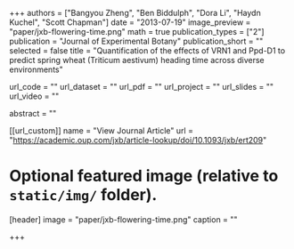 +++
authors = ["Bangyou Zheng", "Ben Biddulph", "Dora Li", "Haydn Kuchel", "Scott Chapman"]
date = "2013-07-19"
image_preview = "paper/jxb-flowering-time.png"
math = true
publication_types = ["2"]
publication = "Journal of Experimental Botany"
publication_short = ""
selected = false
title = "Quantification of the effects of VRN1 and Ppd-D1 to predict spring wheat (Triticum aestivum) heading time across diverse environments"

url_code = ""
url_dataset = ""
url_pdf = ""
url_project = ""
url_slides = ""
url_video = ""

abstract = ""



[[url_custom]]
name = "View Journal Article"
url = "https://academic.oup.com/jxb/article-lookup/doi/10.1093/jxb/ert209"

# Optional featured image (relative to `static/img/` folder).
[header]
image = "paper/jxb-flowering-time.png"
caption = ""

+++
